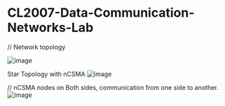# CL2007-Data-Communication-Networks-Lab

// Network topology


![image](https://user-images.githubusercontent.com/93876775/177029909-0106bce2-06c1-4d06-83c3-fa0545a492f7.png)



Star Topology with nCSMA
![image](https://user-images.githubusercontent.com/93876775/177029900-5f7d3511-3666-46cf-a1d1-75727c8a204b.png)



//
nCSMA nodes on Both sides, communication from one side to another.
![image](https://user-images.githubusercontent.com/93876775/177029917-1c87ce30-64cc-4339-96f5-85e4a832e9ac.png)

    
    
    
    

